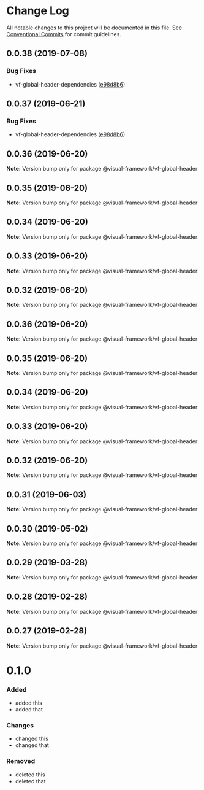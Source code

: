 # Change Log

All notable changes to this project will be documented in this file.
See [Conventional Commits](https://conventionalcommits.org) for commit guidelines.

## 0.0.38 (2019-07-08)


### Bug Fixes

* vf-global-header-dependencies ([e98d8b6](https://github.com/visual-framework/vf-core/commit/e98d8b6))





## 0.0.37 (2019-06-21)


### Bug Fixes

* vf-global-header-dependencies ([e98d8b6](https://github.com/visual-framework/vf-core/commit/e98d8b6))





## 0.0.36 (2019-06-20)

**Note:** Version bump only for package @visual-framework/vf-global-header





## 0.0.35 (2019-06-20)

**Note:** Version bump only for package @visual-framework/vf-global-header





## 0.0.34 (2019-06-20)

**Note:** Version bump only for package @visual-framework/vf-global-header





## 0.0.33 (2019-06-20)

**Note:** Version bump only for package @visual-framework/vf-global-header





## 0.0.32 (2019-06-20)

**Note:** Version bump only for package @visual-framework/vf-global-header





## 0.0.36 (2019-06-20)

**Note:** Version bump only for package @visual-framework/vf-global-header





## 0.0.35 (2019-06-20)

**Note:** Version bump only for package @visual-framework/vf-global-header





## 0.0.34 (2019-06-20)

**Note:** Version bump only for package @visual-framework/vf-global-header





## 0.0.33 (2019-06-20)

**Note:** Version bump only for package @visual-framework/vf-global-header





## 0.0.32 (2019-06-20)

**Note:** Version bump only for package @visual-framework/vf-global-header





## 0.0.31 (2019-06-03)

**Note:** Version bump only for package @visual-framework/vf-global-header





## 0.0.30 (2019-05-02)

**Note:** Version bump only for package @visual-framework/vf-global-header





## 0.0.29 (2019-03-28)

**Note:** Version bump only for package @visual-framework/vf-global-header





## 0.0.28 (2019-02-28)

**Note:** Version bump only for package @visual-framework/vf-global-header





## 0.0.27 (2019-02-28)

**Note:** Version bump only for package @visual-framework/vf-global-header





# 0.1.0

### Added
- added this
- added that

### Changes

- changed this
- changed that

### Removed

- deleted this
- deleted that
